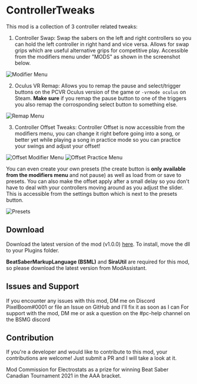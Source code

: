 # ControllerTweaks
This mod is a collection of 3 controller related tweaks:
1) Controller Swap: Swap the sabers on the left and right controllers so you can hold the left controller in right hand and vice versa. Allows for swap grips which are useful alternative grips for competitive play. Accessible from the modifiers menu under "MODS" as shown in the screenshot below.

![Modifier Menu](https://i.imgur.com/8Z3audd.png)

2) Oculus VR Remap: Allows you to remap the pause and select/trigger buttons on the PCVR Oculus version of the game or ``-vrmode oculus`` on Steam. **Make sure** if you remap the pause button to one of the triggers you also remap the corrosponding select button to something else.

![Remap Menu](https://i.imgur.com/7NOUsjG.png)

3) Controller Offset Tweaks: Controller Offset is now accessible from the modifiers menu, you can change it right before going into a song, or better yet while playing a song in practice mode so you can practice your swings and adjust your offset!

![Offset Modifier Menu](https://i.imgur.com/OcWMCF4.png)
![Offset Practice Menu](https://i.imgur.com/IWiRpOW.png)

You can even create your own presets (the create button is **only available from the modifiers menu** and not pause) as well as load from or save to presets. You can also make the offset apply after a small delay so you don't have to deal with your controllers moving around as you adjust the slider. This is accessible from the settings button which is next to the presets button.

![Presets](https://i.imgur.com/TSWSMyR.png)

## Download
Download the latest version of the mod (v1.0.0) [here](https://github.com/rithik-b/ControllerTweaks/releases/tag/1.0.0 "here").
To install, move the dll to your Plugins folder.

**BeatSaberMarkupLanguage (BSML)** and **SiraUtil** are required for this mod, so please download the latest version from ModAssistant.

## Issues and Support
If you encounter any issues with this mod, DM me on Discord PixelBoom#0001 or file an Issue on GitHub and I'll fix it as soon as I can For support with the mod, DM me or ask a question on the #pc-help channel on the BSMG discord

## Contribution
If you're a developer and would like to contribute to this mod, your contributions are welcome! Just submit a PR and I will take a look at it.

Mod Commission for Electrostats as a prize for winning Beat Saber Canadian Tournament 2021 in the AAA bracket.
